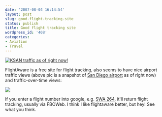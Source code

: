 ```yaml
---
date: '2007-08-04 16:14:54'
layout: post
slug: good-flight-tracking-site
status: publish
title: Good flight tracking site
wordpress_id: '408'
categories:
- Aviation
- Travel
---
```



[
![KSAN traffic as of right now!](http://www.phfactor.net/wp-pics/airport_map-wpa.jpg)
](http://flightaware.com/)

FlightAware is a free site for flight tracking, also seems to have nice airport traffic views (above pic is a snapshot of [San Diego airport](http://flightaware.com/live/airport/KSAN) as of right now) and traffic-over-time views:


![](http://www.phfactor.net/wp-pics/san-traffic-display-wpa.jpg)


If you enter a flight number into google, e.g. [SWA 264](http://www.google.com/search?num=20&hl=en&safe=off&q=SWA+264&btnG=Search), it'll return flight tracking, usually via FBOWeb. I think I like flightaware better, but hey! See what you think.
